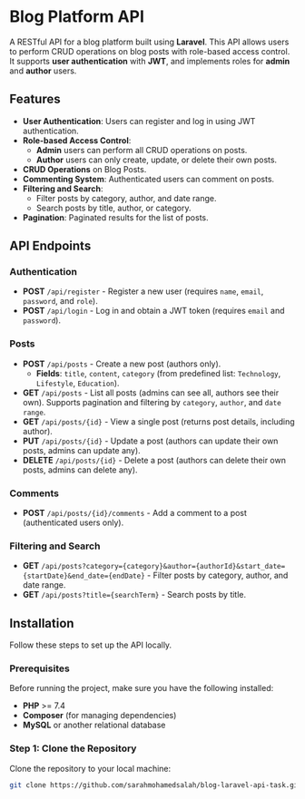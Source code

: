 # Blog Platform API

A RESTful API for a blog platform built using **Laravel**. This API allows users to perform CRUD operations on blog posts with role-based access control. It supports **user authentication** with **JWT**, and implements roles for **admin** and **author** users.

## Features

- **User Authentication**: Users can register and log in using JWT authentication.
- **Role-based Access Control**: 
  - **Admin** users can perform all CRUD operations on posts.
  - **Author** users can only create, update, or delete their own posts.
- **CRUD Operations** on Blog Posts.
- **Commenting System**: Authenticated users can comment on posts.
- **Filtering and Search**:
  - Filter posts by category, author, and date range.
  - Search posts by title, author, or category.
- **Pagination**: Paginated results for the list of posts.

## API Endpoints

### Authentication

- **POST** `/api/register` - Register a new user (requires `name`, `email`, `password`, and `role`).
- **POST** `/api/login` - Log in and obtain a JWT token (requires `email` and `password`).

### Posts

- **POST** `/api/posts` - Create a new post (authors only).
  - **Fields**: `title`, `content`, `category` (from predefined list: `Technology`, `Lifestyle`, `Education`).
- **GET** `/api/posts` - List all posts (admins can see all, authors see their own). Supports pagination and filtering by `category`, `author`, and `date range`.
- **GET** `/api/posts/{id}` - View a single post (returns post details, including author).
- **PUT** `/api/posts/{id}` - Update a post (authors can update their own posts, admins can update any).
- **DELETE** `/api/posts/{id}` - Delete a post (authors can delete their own posts, admins can delete any).

### Comments

- **POST** `/api/posts/{id}/comments` - Add a comment to a post (authenticated users only).

### Filtering and Search

- **GET** `/api/posts?category={category}&author={authorId}&start_date={startDate}&end_date={endDate}` - Filter posts by category, author, and date range.
- **GET** `/api/posts?title={searchTerm}` - Search posts by title.

## Installation

Follow these steps to set up the API locally.

### Prerequisites

Before running the project, make sure you have the following installed:

- **PHP** >= 7.4
- **Composer** (for managing dependencies)
- **MySQL** or another relational database

### Step 1: Clone the Repository

Clone the repository to your local machine:

```bash
git clone https://github.com/sarahmohamedsalah/blog-laravel-api-task.git

